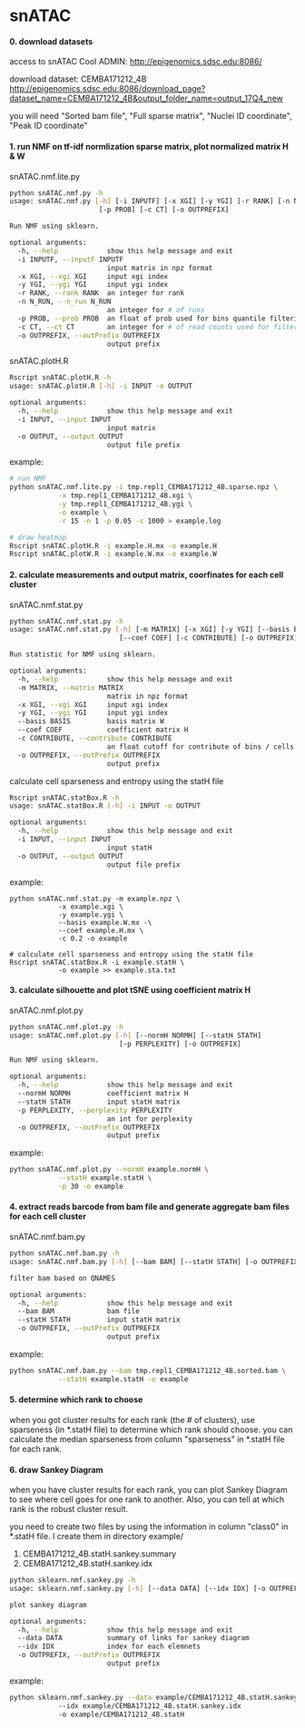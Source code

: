 # snATAC

#### 0. download datasets

access to snATAC Cool ADMIN: http://epigenomics.sdsc.edu:8086/

download dataset: CEMBA171212_4B
	http://epigenomics.sdsc.edu:8086/download_page?dataset_name=CEMBA171212_4B&output_folder_name=output_17Q4_new

you will need "Sorted bam file", "Full sparse matrix", "Nuclei ID coordinate", "Peak ID coordinate" 

#### 1. run NMF on tf-idf normlization sparse matrix, plot normalized matrix H & W

snATAC.nmf.lite.py
```bash
python snATAC.nmf.py -h
usage: snATAC.nmf.py [-h] [-i INPUTF] [-x XGI] [-y YGI] [-r RANK] [-n N_RUN]
                      [-p PROB] [-c CT] [-o OUTPREFIX]

Run NMF using sklearn.

optional arguments:
  -h, --help            show this help message and exit
  -i INPUTF, --inputF INPUTF
                        input matrix in npz format
  -x XGI, --xgi XGI     input xgi index
  -y YGI, --ygi YGI     input ygi index
  -r RANK, --rank RANK  an integer for rank
  -n N_RUN, --n_run N_RUN
                        an integer for # of runs
  -p PROB, --prob PROB  an float of prob used for bins quantile filtering
  -c CT, --ct CT        an integer for # of read counts used for filtering
  -o OUTPREFIX, --outPrefix OUTPREFIX
                        output prefix
```

snATAC.plotH.R
```bash
Rscript snATAC.plotH.R -h
usage: snATAC.plotH.R [-h] -i INPUT -o OUTPUT

optional arguments:
  -h, --help            show this help message and exit
  -i INPUT, --input INPUT
                        input matrix
  -o OUTPUT, --output OUTPUT
                        output file prefix
```

example:
```bash
# run NMF
python snATAC.nmf.lite.py -i tmp.repl1_CEMBA171212_4B.sparse.npz \
			-x tmp.repl1_CEMBA171212_4B.xgi \
			-y tmp.repl1_CEMBA171212_4B.ygi \
			-o example \
			-r 15 -n 1 -p 0.05 -c 1000 > example.log

# draw heatmap
Rscript snATAC.plotH.R -i example.H.mx -o example.H
Rscript snATAC.plotW.R -i example.W.mx -o example.W
```

#### 2. calculate measurements and output matrix, coorfinates for each cell cluster

snATAC.nmf.stat.py
```bash
python snATAC.nmf.stat.py -h
usage: snATAC.nmf.stat.py [-h] [-m MATRIX] [-x XGI] [-y YGI] [--basis BASIS]
                           [--coef COEF] [-c CONTRIBUTE] [-o OUTPREFIX]

Run statistic for NMF using sklearn.

optional arguments:
  -h, --help            show this help message and exit
  -m MATRIX, --matrix MATRIX
                        matrix in npz format
  -x XGI, --xgi XGI     input xgi index
  -y YGI, --ygi YGI     input ygi index
  --basis BASIS         basis matrix W
  --coef COEF           coefficient matrix H
  -c CONTRIBUTE, --contribute CONTRIBUTE
                        an float cutoff for contribute of bins / cells
  -o OUTPREFIX, --outPrefix OUTPREFIX
                        output prefix
```

calculate cell sparseness and entropy using the statH file
```bash
Rscript snATAC.statBox.R -h
usage: snATAC.statBox.R [-h] -i INPUT -o OUTPUT

optional arguments:
  -h, --help            show this help message and exit
  -i INPUT, --input INPUT
                        input statH
  -o OUTPUT, --output OUTPUT
                        output file prefix
```

example:
```
python snATAC.nmf.stat.py -m example.npz \
			-x example.xgi \
			-y example.ygi \
			--basis example.W.mx -\
			--coef example.H.mx \
			-c 0.2 -o example

# calculate cell sparseness and entropy using the statH file
Rscript snATAC.statBox.R -i example.statH \
			-o example >> example.sta.txt
```

#### 3. calculate silhouette and plot tSNE using coefficient matrix H

snATAC.nmf.plot.py
```bash
python snATAC.nmf.plot.py -h
usage: snATAC.nmf.plot.py [-h] [--normH NORMH] [--statH STATH]
                           [-p PERPLEXITY] [-o OUTPREFIX]

Run NMF using sklearn.

optional arguments:
  -h, --help            show this help message and exit
  --normH NORMH         coefficient matrix H
  --statH STATH         input statH matrix
  -p PERPLEXITY, --perplexity PERPLEXITY
                        an int for perplexity
  -o OUTPREFIX, --outPrefix OUTPREFIX
                        output prefix
```

example:
```bash
python snATAC.nmf.plot.py --normH example.normH \
			--statH example.statH \
			-p 30 -o example
```


#### 4. extract reads barcode from bam file and generate aggregate bam files for each cell cluster

snATAC.nmf.bam.py
```bash
python snATAC.nmf.bam.py -h
usage: snATAC.nmf.bam.py [-h] [--bam BAM] [--statH STATH] [-o OUTPREFIX]

filter bam based on QNAMES

optional arguments:
  -h, --help            show this help message and exit
  --bam BAM             bam file
  --statH STATH         input statH matrix
  -o OUTPREFIX, --outPrefix OUTPREFIX
                        output prefix
```

example:
```bash
python snATAC.nmf.bam.py --bam tmp.repl1_CEMBA171212_4B.sorted.bam \
			--statH example.statH -o example
```


#### 5. determine which rank to choose

when you got cluster results for each rank (the # of clusters), use sparseness (in *.statH file) to determine which rank should choose.
you can calculate the median sparseness from column "sparseness" in *.statH file for each rank.

#### 6. draw Sankey Diagram

when you have cluster results for each rank, you can plot Sankey Diagram to see where cell goes for one rank to another.
Also, you can tell at which rank is the robust cluster result.

you need to create two files by using the information in column "class0" in *.statH file. 
I create them in directory example/
1. CEMBA171212_4B.statH.sankey.summary
2. CEMBA171212_4B.statH.sankey.idx

```bash
python sklearn.nmf.sankey.py -h
usage: sklearn.nmf.sankey.py [-h] [--data DATA] [--idx IDX] [-o OUTPREFIX]

plot sankey diagram

optional arguments:
  -h, --help            show this help message and exit
  --data DATA           summary of links for sankey diagram
  --idx IDX             index for each elemnets
  -o OUTPREFIX, --outPrefix OUTPREFIX
                        output prefix
```

example:

```bash
python sklearn.nmf.sankey.py --data example/CEMBA171212_4B.statH.sankey.summary
			--idx example/CEMBA171212_4B.statH.sankey.idx
			-o example/CEMBA171212_4B.statH
```




